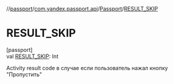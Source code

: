 //[passport](../../../index.md)/[com.yandex.passport.api](../index.md)/[Passport](index.md)/[RESULT_SKIP](-r-e-s-u-l-t_-s-k-i-p.md)

# RESULT_SKIP

[passport]\
val [RESULT_SKIP](-r-e-s-u-l-t_-s-k-i-p.md): Int

Activity result code в случае если пользователь нажал кнопку &quot;Пропустить&quot;

